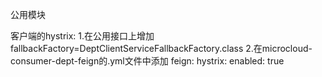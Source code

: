 公用模块

客户端的hystrix:
1.在公用接口上增加fallbackFactory=DeptClientServiceFallbackFactory.class
2.在microcloud-consumer-dept-feign的.yml文件中添加
feign:
  hystrix:
    enabled: true
